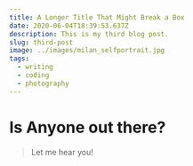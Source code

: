 ```yaml
---
title: A Longer Title That Might Break a Box
date: 2020-06-04T18:39:53.637Z
description: This is my third blog post.
slug: third-post
image: ../images/milan_selfportrait.jpg
tags:
  - writing
  - coding
  - photography
---
```


# Is Anyone out there?

> Let me hear you!
